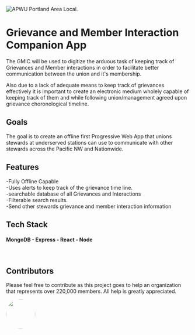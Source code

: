 ![APWU Portland Area Local.](https://portlandapwu.files.wordpress.com/2013/05/webbanner.jpg)
# Grievance and Member Interaction Companion App

The GMIC will be used to digitize the arduous task of keeping track of Grievances and Member interactions in order to facilitate better communication between the union and it's membership.  

Also due to a lack of adequate means to keep track of grievances effectively it is important to create an electronic medium wholely capable of keeping track of them and while following union/management agreed upon grievance choronological timeline.  

## Goals
The goal is to create an offline first Progressive Web App that unions stewards at underserved stations can use to communicate with other stewards across the Pacific NW and Nationwide.

## Features
-Fully Offline Capable  
-Uses alerts to keep track of the grievance time line.  
-searchable database of all Grievances and Interactions  
-Filterable search results.  
-Send other stewards grievance and member interaction information  


## Tech Stack
#### MongoDB - Express - React - Node    
 
 <br>
 

## Contributors
Please feel free to contribute as this project goes to help an organization that represents over 220,000 members. All help is greatly appreciated.

<a href='https://twitter.com/ChrisLearns' markdown='1'><img src='https://pbs.twimg.com/profile_images/905163044644241408/v6jD0hcT_400x400.jpg' style='height:5rem;width:5rem;border-radius:10rem;' markdown='1'></img></a>